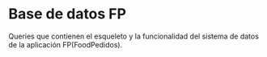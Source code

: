 # Base de datos FP

Queries que contienen el esqueleto y la funcionalidad del sistema de datos de la aplicación FP(FoodPedidos).